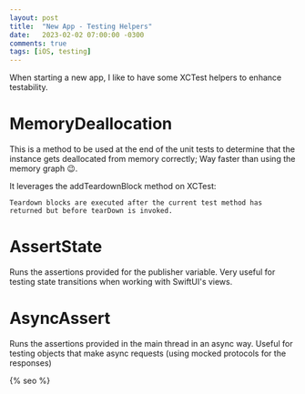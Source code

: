```yaml
---
layout: post
title:  "New App - Testing Helpers"
date:   2023-02-02 07:00:00 -0300
comments: true
tags: [iOS, testing]
---
```


When starting a new app, I like to have some XCTest helpers to enhance testability.

# MemoryDeallocation

This is a method to be used at the end of the unit tests to determine that the instance gets deallocated from memory correctly; Way faster than using the memory graph 😉.

It leverages the addTeardownBlock method on XCTest:

`Teardown blocks are executed after the current test method has returned but before tearDown is invoked.`

<script src="https://gist.github.com/mdb1/938f05113a0fe384197a798c95096284.js"></script>

# AssertState

Runs the assertions provided for the publisher variable.
Very useful for testing state transitions when working with SwiftUI's views.

<script src="https://gist.github.com/mdb1/4240b2f34a862f1ca88bfa6223b7a1a0.js"></script>

# AsyncAssert

Runs the assertions provided in the main thread in an async way.
Useful for testing objects that make async requests (using mocked protocols for the responses)

<script src="https://gist.github.com/mdb1/b09873253b39278cff9875d553e9d354.js"></script>

<!-- Do not remove - SEO meta tags -->
{% seo %}